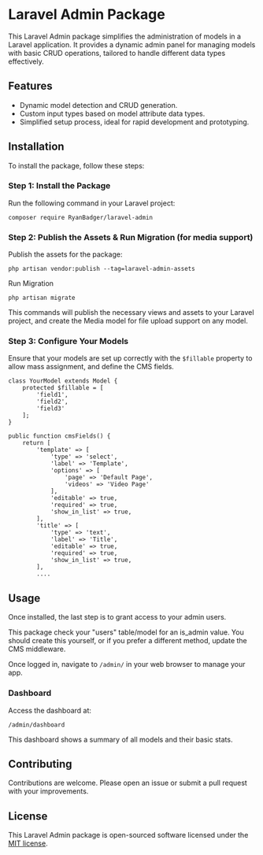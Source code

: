 # Laravel Admin Package

This Laravel Admin package simplifies the administration of models in a Laravel application. It provides a dynamic admin panel for managing models with basic CRUD operations, tailored to handle different data types effectively.

## Features

-   Dynamic model detection and CRUD generation.
-   Custom input types based on model attribute data types.
-   Simplified setup process, ideal for rapid development and prototyping.

## Installation

To install the package, follow these steps:

### Step 1: Install the Package

Run the following command in your Laravel project:

`composer require RyanBadger/laravel-admin`

### Step 2: Publish the Assets & Run Migration (for media support)

Publish the assets for the package:

`php artisan vendor:publish --tag=laravel-admin-assets`

Run Migration

`php artisan migrate`

This commands will publish the necessary views and assets to your Laravel project, and create the Media model for file upload support on any model.

### Step 3: Configure Your Models

Ensure that your models are set up correctly with the `$fillable` property to allow mass assignment, and define the CMS fields.

```
class YourModel extends Model { 
    protected $fillable = [
        'field1', 
        'field2', 
        'field3'
    ]; 
}
```

```
public function cmsFields() {  
    return [  
        'template' => [  
            'type' => 'select',  
            'label' => 'Template',  
            'options' => [  
                'page' => 'Default Page',  
                'videos' => 'Video Page'  
            ],  
            'editable' => true,  
            'required' => true,  
            'show_in_list' => true,  
        ],  
        'title' => [  
            'type' => 'text',  
            'label' => 'Title',  
            'editable' => true,  
            'required' => true,  
            'show_in_list' => true,  
        ],  
        ....
```



## Usage

Once installed, the last step is to grant access to your admin users.

This package check your "users" table/model for an is_admin value. You should create this yourself, or if you prefer a different method, update the CMS middleware.

Once logged in, navigate to `/admin/` in your web browser to manage your app.

### Dashboard

Access the dashboard at:

`/admin/dashboard`

This dashboard shows a summary of all models and their basic stats.

## Contributing

Contributions are welcome. Please open an issue or submit a pull request with your improvements.

## License

This Laravel Admin package is open-sourced software licensed under the [MIT license](https://opensource.org/licenses/MIT).
